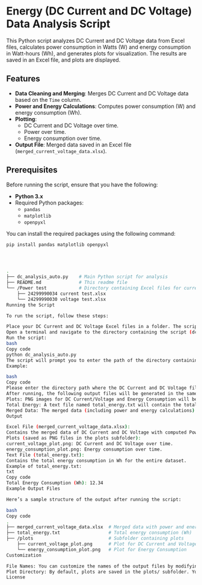 # Energy (DC Current and DC Voltage) Data Analysis Script

This Python script analyzes DC Current and DC Voltage data from Excel files, calculates power consumption in Watts (W) and energy consumption in Watt-hours (Wh), and generates plots for visualization. The results are saved in an Excel file, and plots are displayed.

## Features

- **Data Cleaning and Merging**: Merges DC Current and DC Voltage data based on the `Time` column.
- **Power and Energy Calculations**: Computes power consumption (W) and energy consumption (Wh).
- **Plotting**: 
  - DC Current and DC Voltage over time.
  - Power over time.
  - Energy consumption over time.
- **Output File**: Merged data saved in an Excel file (`merged_current_voltage_data.xlsx`).

## Prerequisites

Before running the script, ensure that you have the following:

- **Python 3.x**
- Required Python packages:
  - `pandas`
  - `matplotlib`
  - `openpyxl`

You can install the required packages using the following command:

```bash
pip install pandas matplotlib openpyxl




.
├── dc_analysis_auto.py    # Main Python script for analysis
├── README.md              # This readme file
└── /Power test            # Directory containing Excel files for current and voltage data
    ├── 24299990034 current test.xlsx
    └── 24299990030 voltage test.xlsx
Running the Script

To run the script, follow these steps:

Place your DC Current and DC Voltage Excel files in a folder. The script will automatically detect files with "current" and "voltage" in their filenames.
Open a terminal and navigate to the directory containing the script (dc_analysis_auto.py).
Run the script:
bash
Copy code
python dc_analysis_auto.py
The script will prompt you to enter the path of the directory containing the Excel files for DC Current and DC Voltage.
Example:

bash
Copy code
Please enter the directory path where the DC Current and DC Voltage files are located: /path/to/your/excel/files
After running, the following output files will be generated in the same directory:
Plots: PNG images for DC Current/Voltage and Energy Consumption will be saved in the plots/ subfolder.
Total Energy: A text file named total_energy.txt will contain the total energy consumption in Wh.
Merged Data: The merged data (including power and energy calculations) will be saved as merged_current_voltage_data.xlsx.
Output

Excel File (merged_current_voltage_data.xlsx):
Contains the merged data of DC Current and DC Voltage with computed Power (W) and Energy (Wh).
Plots (saved as PNG files in the plots subfolder):
current_voltage_plot.png: DC Current and DC Voltage over time.
energy_consumption_plot.png: Energy consumption over time.
Text File (total_energy.txt):
Contains the total energy consumption in Wh for the entire dataset.
Example of total_energy.txt:
txt
Copy code
Total Energy Consumption (Wh): 12.34
Example Output Files

Here’s a sample structure of the output after running the script:

bash
Copy code
.
├── merged_current_voltage_data.xlsx  # Merged data with power and energy
├── total_energy.txt                  # Total energy consumption (Wh)
├── /plots                            # Subfolder containing plots
    ├── current_voltage_plot.png      # Plot for DC Current and Voltage
    └── energy_consumption_plot.png   # Plot for Energy Consumption
Customization

File Names: You can customize the names of the output files by modifying the relevant sections in the script.
Plot Directory: By default, plots are saved in the plots/ subfolder. You can change this directory by modifying the plot_dir in the script.
License


